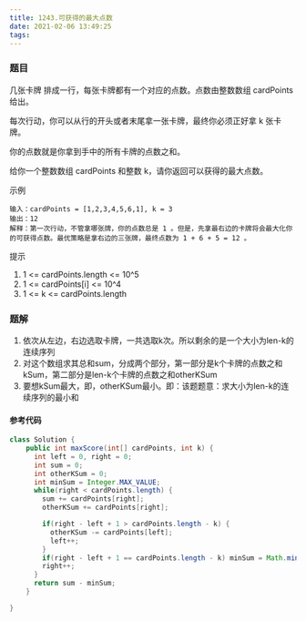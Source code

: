 ```yaml
---
title: 1243.可获得的最大点数
date: 2021-02-06 13:49:25
tags:
---
```


### 题目
几张卡牌 排成一行，每张卡牌都有一个对应的点数。点数由整数数组 cardPoints 给出。

每次行动，你可以从行的开头或者末尾拿一张卡牌，最终你必须正好拿 k 张卡牌。

你的点数就是你拿到手中的所有卡牌的点数之和。

给你一个整数数组 cardPoints 和整数 k，请你返回可以获得的最大点数。
<!--more-->

示例
```
输入：cardPoints = [1,2,3,4,5,6,1], k = 3
输出：12
解释：第一次行动，不管拿哪张牌，你的点数总是 1 。但是，先拿最右边的卡牌将会最大化你的可获得点数。最优策略是拿右边的三张牌，最终点数为 1 + 6 + 5 = 12 。
```

提示
1. 1 <= cardPoints.length <= 10^5
2. 1 <= cardPoints[i] <= 10^4
3. 1 <= k <= cardPoints.length

### 题解
1. 依次从左边，右边选取卡牌，一共选取k次。所以剩余的是一个大小为len-k的连续序列
2. 对这个数组求其总和sum，分成两个部分，第一部分是k个卡牌的点数之和kSum，第二部分是len-k个卡牌的点数之和otherKSum
3. 要想kSum最大，即，otherKSum最小。即：该题题意：求大小为len-k的连续序列的最小和

#### 参考代码
```java
class Solution {
    public int maxScore(int[] cardPoints, int k) {
      int left = 0, right = 0;
      int sum = 0;
      int otherKSum = 0;
      int minSum = Integer.MAX_VALUE;
      while(right < cardPoints.length) {
        sum += cardPoints[right];
        otherKSum += cardPoints[right];

        if(right - left + 1 > cardPoints.length - k) {
          otherKSum -= cardPoints[left];
          left++;
        }
        if(right - left + 1 == cardPoints.length - k) minSum = Math.min(minSum, otherKSum);
        right++;
      }
      return sum - minSum;
    }

}
```

